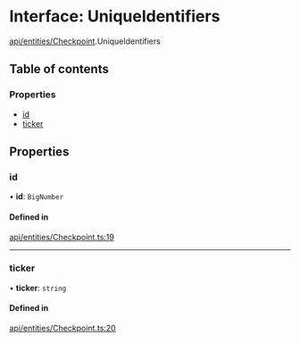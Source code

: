 # Interface: UniqueIdentifiers

[api/entities/Checkpoint](../wiki/api.entities.Checkpoint).UniqueIdentifiers

## Table of contents

### Properties

- [id](../wiki/api.entities.Checkpoint.UniqueIdentifiers#id)
- [ticker](../wiki/api.entities.Checkpoint.UniqueIdentifiers#ticker)

## Properties

### id

• **id**: `BigNumber`

#### Defined in

[api/entities/Checkpoint.ts:19](https://github.com/PolymeshAssociation/polymesh-sdk/blob/3d14e829/src/api/entities/Checkpoint.ts#L19)

___

### ticker

• **ticker**: `string`

#### Defined in

[api/entities/Checkpoint.ts:20](https://github.com/PolymeshAssociation/polymesh-sdk/blob/3d14e829/src/api/entities/Checkpoint.ts#L20)
